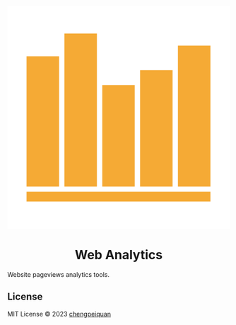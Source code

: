 <p align='center'>
  <img src="./packages/public/logo.svg" alt="Web Analytics" />
</p>

<h1 align='center'>Web Analytics</h1>

Website pageviews analytics tools.

## License

MIT License © 2023 [chengpeiquan](https://github.com/chengpeiquan)
